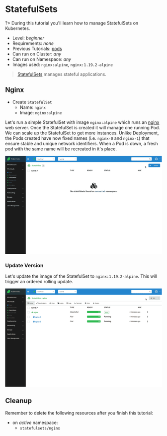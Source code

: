 # StatefulSets

?> During this tutorial you'll learn how to manage StatefulSets on Kubernetes.

* Level: *beginner*
* Requirements: *none*
* Previous Tutorials: [pods](/tutorials/workloads/pods/)
* Can run on Cluster: *any*
* Can run on Namespace: *any*
* Images used: `nginx:alpine`, `nginx:1.19.2-alpine`

> [StatefulSets](https://kubernetes.io/docs/concepts/workloads/controllers/statefulset/) manages stateful applications.

## Nginx

* Create `StatefulSet`
  * Name: `nginx`
  * Image: `nginx:alpine`

Let's run a simple StatefulSet with image `nginx:alpine` which runs an [nginx](https://www.nginx.com/) web server. Once the StatefulSet is created it will manage one running Pod. We can scale up the StatefulSet to get more instances. Unlike Deployment, the Pods created have now fixed names (i.e. `nginx-0` and `nginx-1`) that ensure stable and unique network identifiers. When a Pod is down, a fresh pod with the same name will be recreated in it's place.

![Nginx Deployment](./images/statefulsets-nginx.gif)

### Update Version

Let's update the image of the StatefulSet to `nginx:1.19.2-alpine`. This will trigger an ordered rolling update.

![Nginx StatefulSet Update version](./images/statefulsets-nginx-update-version.gif)

## Cleanup

Remember to delete the following resources after you finish this tutorial:

* on _active_ namespace:
  * `statefulsets/nginx`